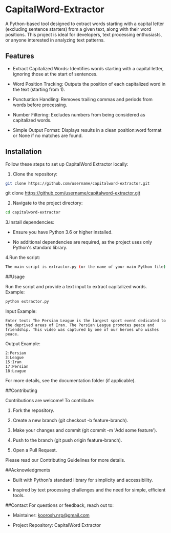 # CapitalWord-Extractor
A Python-based tool designed to extract words starting with a capital letter (excluding sentence starters) from a given text, along with their word positions. This project is ideal for developers, text processing enthusiasts, or anyone interested in analyzing text patterns.

## Features

* Extract Capitalized Words: Identifies words starting with a capital letter, ignoring those at the start of sentences.

* Word Position Tracking: Outputs the position of each capitalized word in the text (starting from 1).

* Punctuation Handling: Removes trailing commas and periods from words before processing.

* Number Filtering: Excludes numbers from being considered as capitalized words.

* Simple Output Format: Displays results in a clean position:word format or None if no matches are found.

## Installation
Follow these steps to set up CapitalWord Extractor locally:
1. Clone the repository:
```bash
git clone https://github.com/username/capitalword-extractor.git
```
git clone https://github.com/username/capitalword-extractor.git

2. Navigate to the project directory:
```bash
cd capitalword-extractor
```
3.Install dependencies:

* Ensure you have Python 3.6 or higher installed.

* No additional dependencies are required, as the project uses only Python's standard library.

4.Run the script:
```bash
The main script is extractor.py (or the name of your main Python file).
```

##Usage

Run the script and provide a text input to extract capitalized words. Example:
```bash
python extractor.py
```
Input Example:
```plian
Enter text: The Persian League is the largest sport event dedicated to the deprived areas of Iran. The Persian League promotes peace and friendship. This video was captured by one of our heroes who wishes peace.
```
Output Example:
```plain
2:Persian
3:League
15:Iran
17:Persian
18:League
```
For more details, see the documentation folder (if applicable).

##Contributing

Contributions are welcome! To contribute:

1. Fork the repository.

2. Create a new branch (git checkout -b feature-branch).

3. Make your changes and commit (git commit -m 'Add some feature').

4. Push to the branch (git push origin feature-branch).

5. Open a Pull Request.

Please read our Contributing Guidelines for more details.

##Acknowledgments
* Built with Python's standard library for simplicity and accessibility.

* Inspired by text processing challenges and the need for simple, efficient tools.

##Contact
For questions or feedback, reach out to:
* Maintainer: koorosh.nrp@gmail.com

* Project Repository: CapitalWord Extractor

